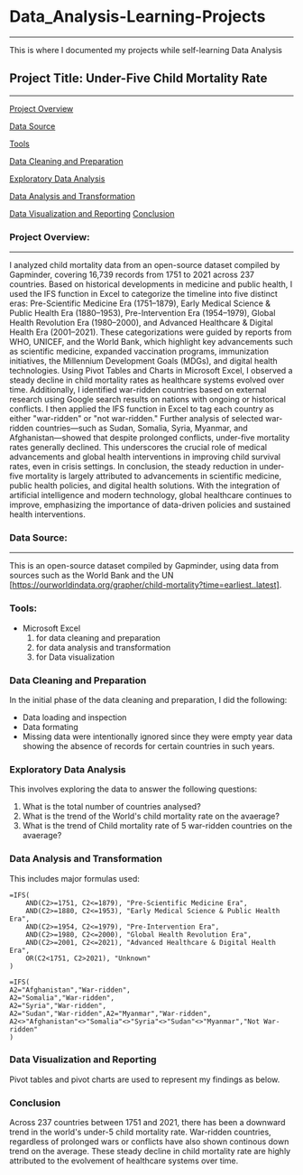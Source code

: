 # Data_Analysis-Learning-Projects
---
This is where I documented my projects while self-learning Data Analysis

## Project Title: Under-Five Child Mortality Rate
---
[Project Overview](#project-overview)

[Data Source](#data-source)

[Tools](#tools)

[Data Cleaning and Preparation](#data-cleaning-and-preparation)

[Exploratory Data Analysis](#exploratory-data-analysis)

[Data Analysis and Transformation](#data-analysis-and-transformation)

[Data Visualization and Reporting](data-visualization-and-reporting) 
[Conclusion](conclusion)

### Project Overview:
---
I analyzed child mortality data from an open-source dataset compiled by Gapminder, covering 16,739 records from 1751 to 2021 across 237 countries. Based on historical developments in medicine and public health, I used the IFS function in Excel to categorize the timeline into five distinct eras: Pre-Scientific Medicine Era (1751–1879), Early Medical Science & Public Health Era (1880–1953), Pre-Intervention Era (1954–1979), Global Health Revolution Era (1980–2000), and Advanced Healthcare & Digital Health Era (2001–2021). These categorizations were guided by reports from WHO, UNICEF, and the World Bank, which highlight key advancements such as scientific medicine, expanded vaccination programs, immunization initiatives, the Millennium Development Goals (MDGs), and digital health technologies.
Using Pivot Tables and Charts in Microsoft Excel, I observed a steady decline in child mortality rates as healthcare systems evolved over time. Additionally, I identified war-ridden countries based on external research using Google search results on nations with ongoing or historical conflicts. I then applied the IFS function in Excel to tag each country as either "war-ridden" or "not war-ridden." Further analysis of selected war-ridden countries—such as Sudan, Somalia, Syria, Myanmar, and Afghanistan—showed that despite prolonged conflicts, under-five mortality rates generally declined. This underscores the crucial role of medical advancements and global health interventions in improving child survival rates, even in crisis settings.
In conclusion, the steady reduction in under-five mortality is largely attributed to advancements in scientific medicine, public health policies, and digital health solutions. With the integration of artificial intelligence and modern technology, global healthcare continues to improve, emphasizing the importance of data-driven policies and sustained health interventions.

### Data Source:
---
This is an open-source dataset compiled by Gapminder, using data from sources such as the World Bank and the UN [https://ourworldindata.org/grapher/child-mortality?time=earliest..latest].

### Tools:
- Microsoft Excel
  1. for data cleaning and preparation
  2. for data analysis and transformation
  3. for Data visualization

### Data Cleaning and Preparation
In the initial phase of the data cleaning and preparation, I did the following:
- Data loading and inspection
- Data formating
- Missing data were intentionally ignored since they were empty year data showing the absence of records for certain countries in such years.

### Exploratory Data Analysis
This involves exploring the data to answer the following questions:
1. What is the total number of countries analysed?
2. What is the trend of the World's child mortality rate on the avaerage?
3. What is the trend of Child mortality rate of 5 war-ridden countries on the avaerage?

### Data Analysis and Transformation
This includes major formulas used:
```Excel
=IFS(
    AND(C2>=1751, C2<=1879), "Pre-Scientific Medicine Era",
    AND(C2>=1880, C2<=1953), "Early Medical Science & Public Health Era",
    AND(C2>=1954, C2<=1979), "Pre-Intervention Era",
    AND(C2>=1980, C2<=2000), "Global Health Revolution Era",
    AND(C2>=2001, C2<=2021), "Advanced Healthcare & Digital Health Era",
    OR(C2<1751, C2>2021), "Unknown"
)
```
```Excel
=IFS(
A2="Afghanistan","War-ridden",
A2="Somalia","War-ridden",
A2="Syria","War-ridden",
A2="Sudan","War-ridden",A2="Myanmar","War-ridden",
A2<>"Afghanistan"<>"Somalia"<>"Syria"<>"Sudan"<>"Myanmar","Not War-ridden"
)
```

### Data Visualization and Reporting
Pivot tables and pivot charts are used to represent my findings as below.



### Conclusion
Across 237 countries between 1751 and 2021, there has been a downward trend in the world's under-5 child mortality rate. War-ridden countries, regardless of prolonged wars or conflicts have also shown continous down trend on the average. These steady decline in child mortality rate are highly attributed to the evolvement of healthcare systems over time.

